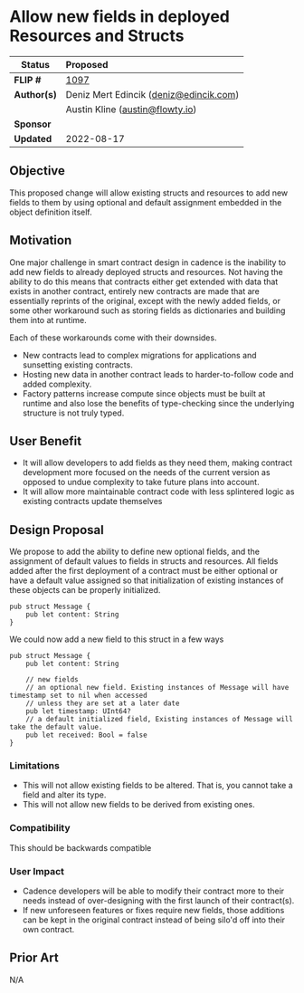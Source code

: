 # Allow new fields in deployed Resources and Structs

| Status        | Proposed                                                  |
|---------------|:--------------------------------------------------------- |
| **FLIP #**    | [1097](https://github.com/onflow/flow/pull/1097)            |
| **Author(s)** | Deniz Mert Edincik (deniz@edincik.com)                    |
|               | Austin Kline (austin@flowty.io)                           | 
| **Sponsor**   |                                                           |
| **Updated**   | 2022-08-17                                                |

## Objective
This proposed change will allow existing structs and resources to add new fields to them by
using optional and default assignment embedded in the object definition itself.

## Motivation

One major challenge in smart contract design in cadence is the inability to add new fields to already deployed 
structs and resources. Not having the ability to do this means that contracts either get extended 
with data that exists in another contract, entirely new contracts are made that are essentially reprints of the
original, except with the newly added fields, or some other workaround such as storing fields as dictionaries
and building them into at runtime.

Each of these workarounds come with their downsides. 
- New contracts lead to complex migrations for applications and sunsetting existing contracts. 
- Hosting new data in another contract leads to harder-to-follow code and added complexity. 
- Factory patterns increase compute since objects must be built at runtime and also lose the benefits of type-checking
    since the underlying structure is not truly typed.

## User Benefit

- It will allow developers to add fields as they need them, making contract development more focused on the needs of the current version
    as opposed to undue complexity to take future plans into account.
- It will allow more maintainable contract code with less splintered logic as existing contracts update themselves

## Design Proposal

We propose to add the ability to define new optional fields, and the assignment of default values to fields in
structs and resources. All fields added after the first deployment of a contract must be either optional or have
a default value assigned so that initialization of existing instances of these objects can be properly
initialized.

```cadence
pub struct Message {
    pub let content: String
}
```

We could now add a new field to this struct in a few ways

```cadence
pub struct Message {
    pub let content: String
    
    // new fields
    // an optional new field. Existing instances of Message will have timestamp set to nil when accessed
    // unless they are set at a later date
    pub let timestamp: UInt64?
    // a default initialized field, Existing instances of Message will take the default value.
    pub let received: Bool = false 
}
```

### Limitations

- This will not allow existing fields to be altered. That is, you cannot take a field and alter its type.
- This will not allow new fields to be derived from existing ones.

### Compatibility

This should be backwards compatible

### User Impact

- Cadence developers will be able to modify their contract more to their needs instead of over-designing with
the first launch of their contract(s). 
- If new unforeseen features or fixes require new fields, those additions can be kept in the original contract instead of being silo'd off into their own contract.

## Prior Art

N/A